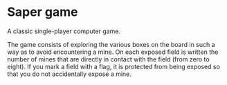 # Saper game

A classic single-player computer game. 

The game consists of exploring the various boxes on the board in such a way as to avoid encountering a mine. On each exposed field is written the number of mines that are directly in contact with the field (from zero to eight). If you mark a field with a flag, it is protected from being exposed so that you do not accidentally expose a mine.
